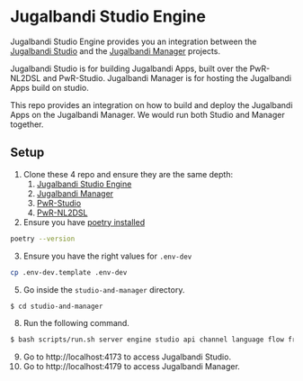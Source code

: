 # Jugalbandi Studio Engine

Jugalbandi Studio Engine provides you an integration between the [Jugalbandi Studio](www.github.com/openyai/jugalbandi-studio) and the [Jugalbandi Manager](www.github.com/openyai/jugalbandi-manager) projects.

Jugalbandi Studio is for building Jugalbandi Apps, built over the PwR-NL2DSL and PwR-Studio.
Jugalbandi Manager is for hosting the Jugalbandi Apps build on studio.

This repo provides an integration on how to build and deploy the Jugalbandi Apps on the Jugalbandi Manager. We would run both Studio and Manager together.

## Setup
1. Clone these 4 repo and ensure they are the same depth:
   1. [Jugalbandi Studio Engine](https://github.com/OpenNyAI/Jugalbandi-Studio-Engine/)
   2. [Jugalbandi Manager](https://github.com/OpenNyAI/Jugalbandi-Manager/)
   3. [PwR-Studio](https://github.com/microsoft/PwR-Studio)
   4. [PwR-NL2DSL](https://github.com/microsoft/PwR-NL2DSL/)
2. Ensure you have [poetry installed](https://python-poetry.org/docs/#installing-with-pipx)
```bash
poetry --version
```
3. Ensure you have the right values for `.env-dev`
```bash
cp .env-dev.template .env-dev
```
5. Go inside the `studio-and-manager` directory. 
```bash 
$ cd studio-and-manager
```
8. Run the following command.
```bash
$ bash scripts/run.sh server engine studio api channel language flow frontend
```
9. Go to http://localhost:4173 to access Jugalbandi Studio.
10. Go to http://localhost:4179 to access Jugalbandi Manager.
